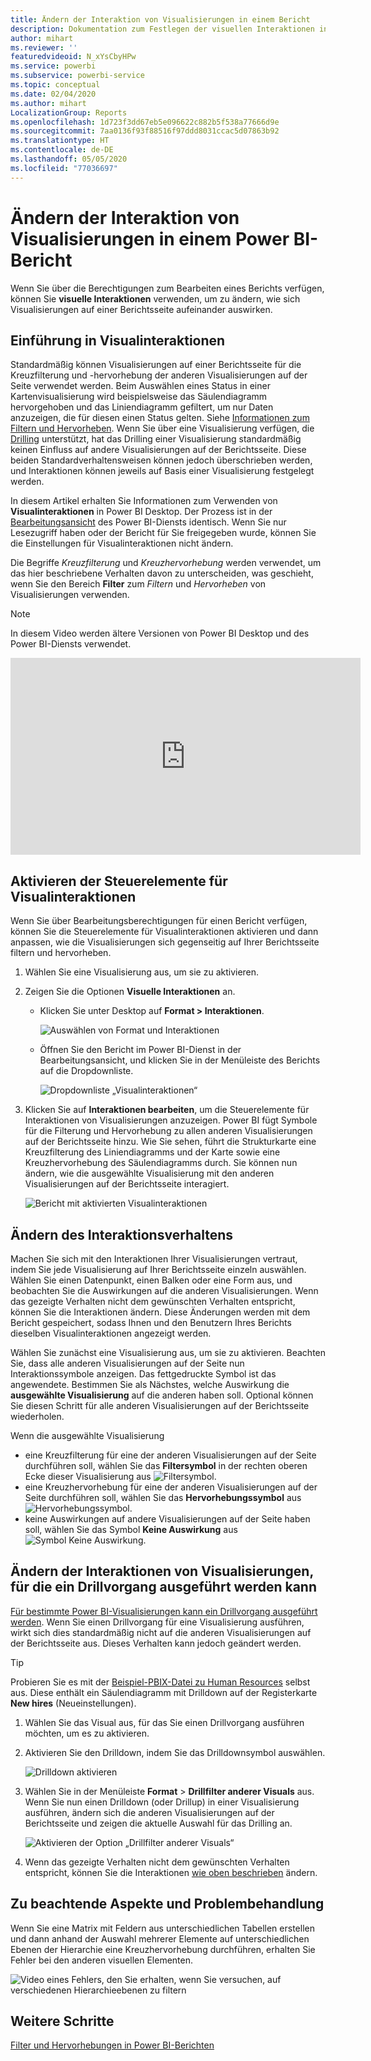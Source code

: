 ```yaml
---
title: Ändern der Interaktion von Visualisierungen in einem Bericht
description: Dokumentation zum Festlegen der visuellen Interaktionen in Berichten von Power BI Desktop und Power BI-Diensten.
author: mihart
ms.reviewer: ''
featuredvideoid: N_xYsCbyHPw
ms.service: powerbi
ms.subservice: powerbi-service
ms.topic: conceptual
ms.date: 02/04/2020
ms.author: mihart
LocalizationGroup: Reports
ms.openlocfilehash: 1d723f3dd67eb5e096622c882b5f538a77666d9e
ms.sourcegitcommit: 7aa0136f93f88516f97ddd8031ccac5d07863b92
ms.translationtype: HT
ms.contentlocale: de-DE
ms.lasthandoff: 05/05/2020
ms.locfileid: "77036697"
---
```

# <a name="change-how-visuals-interact-in-a-power-bi-report"></a>Ändern der Interaktion von Visualisierungen in einem Power BI-Bericht
Wenn Sie über die Berechtigungen zum Bearbeiten eines Berichts verfügen, können Sie **visuelle Interaktionen** verwenden, um zu ändern, wie sich Visualisierungen auf einer Berichtsseite aufeinander auswirken. 

## <a name="introduction-to-visual-interactions"></a>Einführung in Visualinteraktionen
Standardmäßig können Visualisierungen auf einer Berichtsseite für die Kreuzfilterung und -hervorhebung der anderen Visualisierungen auf der Seite verwendet werden.
Beim Auswählen eines Status in einer Kartenvisualisierung wird beispielsweise das Säulendiagramm hervorgehoben und das Liniendiagramm gefiltert, um nur Daten anzuzeigen, die für diesen einen Status gelten.
Siehe [Informationen zum Filtern und Hervorheben](power-bi-reports-filters-and-highlighting.md). Wenn Sie über eine Visualisierung verfügen, die [Drilling](consumer/end-user-drill.md) unterstützt, hat das Drilling einer Visualisierung standardmäßig keinen Einfluss auf andere Visualisierungen auf der Berichtsseite. Diese beiden Standardverhaltensweisen können jedoch überschrieben werden, und Interaktionen können jeweils auf Basis einer Visualisierung festgelegt werden.

In diesem Artikel erhalten Sie Informationen zum Verwenden von **Visualinteraktionen** in Power BI Desktop. Der Prozess ist in der [Bearbeitungsansicht](service-interact-with-a-report-in-editing-view.md) des Power BI-Diensts identisch. Wenn Sie nur Lesezugriff haben oder der Bericht für Sie freigegeben wurde, können Sie die Einstellungen für Visualinteraktionen nicht ändern.

Die Begriffe *Kreuzfilterung* und *Kreuzhervorhebung* werden verwendet, um das hier beschriebene Verhalten davon zu unterscheiden, was geschieht, wenn Sie den Bereich **Filter** zum *Filtern* und *Hervorheben* von Visualisierungen verwenden.  

> [!NOTE]
> In diesem Video werden ältere Versionen von Power BI Desktop und des Power BI-Diensts verwendet. 
>
>

<iframe width="560" height="315" src="https://www.youtube.com/embed/N_xYsCbyHPw?list=PL1N57mwBHtN0JFoKSR0n-tBkUJHeMP2cP" frameborder="0" allowfullscreen></iframe>


## <a name="enable-the-visual-interaction-controls"></a>Aktivieren der Steuerelemente für Visualinteraktionen
Wenn Sie über Bearbeitungsberechtigungen für einen Bericht verfügen, können Sie die Steuerelemente für Visualinteraktionen aktivieren und dann anpassen, wie die Visualisierungen sich gegenseitig auf Ihrer Berichtsseite filtern und hervorheben. 

1. Wählen Sie eine Visualisierung aus, um sie zu aktivieren.  
2. Zeigen Sie die Optionen **Visuelle Interaktionen** an.
    

    - Klicken Sie unter Desktop auf **Format > Interaktionen**.

        ![Auswählen von Format und Interaktionen](media/service-reports-visual-interactions/power-bi-interaction.png)

    - Öffnen Sie den Bericht im Power BI-Dienst in der Bearbeitungsansicht, und klicken Sie in der Menüleiste des Berichts auf die Dropdownliste.

        ![Dropdownliste „Visualinteraktionen“](media/service-reports-visual-interactions/power-bi-service.png)

3. Klicken Sie auf **Interaktionen bearbeiten**, um die Steuerelemente für Interaktionen von Visualisierungen anzuzeigen. Power BI fügt Symbole für die Filterung und Hervorhebung zu allen anderen Visualisierungen auf der Berichtsseite hinzu. Wie Sie sehen, führt die Strukturkarte eine Kreuzfilterung des Liniendiagramms und der Karte sowie eine Kreuzhervorhebung des Säulendiagramms durch. Sie können nun ändern, wie die ausgewählte Visualisierung mit den anderen Visualisierungen auf der Berichtsseite interagiert.
   
    ![Bericht mit aktivierten Visualinteraktionen](media/service-reports-visual-interactions/power-bi-turn-on.png)


## <a name="change-the-interaction-behavior"></a>Ändern des Interaktionsverhaltens
Machen Sie sich mit den Interaktionen Ihrer Visualisierungen vertraut, indem Sie jede Visualisierung auf Ihrer Berichtsseite einzeln auswählen.  Wählen Sie einen Datenpunkt, einen Balken oder eine Form aus, und beobachten Sie die Auswirkungen auf die anderen Visualisierungen. Wenn das gezeigte Verhalten nicht dem gewünschten Verhalten entspricht, können Sie die Interaktionen ändern. Diese Änderungen werden mit dem Bericht gespeichert, sodass Ihnen und den Benutzern Ihres Berichts dieselben Visualinteraktionen angezeigt werden.


Wählen Sie zunächst eine Visualisierung aus, um sie zu aktivieren.  Beachten Sie, dass alle anderen Visualisierungen auf der Seite nun Interaktionssymbole anzeigen. Das fettgedruckte Symbol ist das angewendete. Bestimmen Sie als Nächstes, welche Auswirkung die **ausgewählte Visualisierung** auf die anderen haben soll.  Optional können Sie diesen Schritt für alle anderen Visualisierungen auf der Berichtsseite wiederholen.

Wenn die ausgewählte Visualisierung
   
   * eine Kreuzfilterung für eine der anderen Visualisierungen auf der Seite durchführen soll, wählen Sie das **Filtersymbol** in der rechten oberen Ecke dieser Visualisierung aus ![Filtersymbol](media/service-reports-visual-interactions/power-bi-filter-icon.png).
   * eine Kreuzhervorhebung für eine der anderen Visualisierungen auf der Seite durchführen soll, wählen Sie das **Hervorhebungssymbol** aus ![Hervorhebungssymbol](media/service-reports-visual-interactions/power-bi-highlight-icon.png).
   * keine Auswirkungen auf andere Visualisierungen auf der Seite haben soll, wählen Sie das Symbol **Keine Auswirkung** aus ![Symbol Keine Auswirkung](media/service-reports-visual-interactions/power-bi-no-impact.png).

## <a name="change-the-interactions-of-drillable-visualizations"></a>Ändern der Interaktionen von Visualisierungen, für die ein Drillvorgang ausgeführt werden kann
[Für bestimmte Power BI-Visualisierungen kann ein Drillvorgang ausgeführt werden](consumer/end-user-drill.md). Wenn Sie einen Drillvorgang für eine Visualisierung ausführen, wirkt sich dies standardmäßig nicht auf die anderen Visualisierungen auf der Berichtsseite aus. Dieses Verhalten kann jedoch geändert werden. 

> [!TIP]
> Probieren Sie es mit der [Beispiel-PBIX-Datei zu Human Resources](https://download.microsoft.com/download/6/9/5/69503155-05A5-483E-829A-F7B5F3DD5D27/Human%20Resources%20Sample%20PBIX.pbix) selbst aus. Diese enthält ein Säulendiagramm mit Drilldown auf der Registerkarte **New hires** (Neueinstellungen).
>

1. Wählen Sie das Visual aus, für das Sie einen Drillvorgang ausführen möchten, um es zu aktivieren. 

2. Aktivieren Sie den Drilldown, indem Sie das Drilldownsymbol auswählen.

    ![Drilldown aktivieren](media/service-reports-visual-interactions/power-bi-drill-down.png)

2. Wählen Sie in der Menüleiste **Format** > **Drillfilter anderer Visuals** aus.  Wenn Sie nun einen Drilldown (oder Drillup) in einer Visualisierung ausführen, ändern sich die anderen Visualisierungen auf der Berichtsseite und zeigen die aktuelle Auswahl für das Drilling an. 

    ![Aktivieren der Option „Drillfilter anderer Visuals“](media/service-reports-visual-interactions/power-bi-drill.png)

3. Wenn das gezeigte Verhalten nicht dem gewünschten Verhalten entspricht, können Sie die Interaktionen [wie oben beschrieben](#change-the-interaction-behavior) ändern.

## <a name="considerations-and-troubleshooting"></a>Zu beachtende Aspekte und Problembehandlung
Wenn Sie eine Matrix mit Feldern aus unterschiedlichen Tabellen erstellen und dann anhand der Auswahl mehrerer Elemente auf unterschiedlichen Ebenen der Hierarchie eine Kreuzhervorhebung durchführen, erhalten Sie Fehler bei den anderen visuellen Elementen. 

![Video eines Fehlers, den Sie erhalten, wenn Sie versuchen, auf verschiedenen Hierarchieebenen zu filtern](media/service-reports-visual-interactions/cross-highlight.gif)
    
## <a name="next-steps"></a>Weitere Schritte
[Filter und Hervorhebungen in Power BI-Berichten](power-bi-reports-filters-and-highlighting.md)